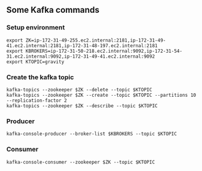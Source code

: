 ## Some Kafka commands

### Setup environment
```
export ZK=ip-172-31-49-255.ec2.internal:2181,ip-172-31-49-41.ec2.internal:2181,ip-172-31-48-197.ec2.internal:2181
export KBROKERS=ip-172-31-50-218.ec2.internal:9092,ip-172-31-54-31.ec2.internal:9092,ip-172-31-49-41.ec2.internal:9092
export KTOPIC=gravity
```
### Create the kafka topic
```
kafka-topics --zookeeper $ZK --delete --topic $KTOPIC
kafka-topics --zookeeper $ZK --create --topic $KTOPIC --partitions 10 --replication-factor 2
kafka-topics --zookeeper $ZK --describe --topic $KTOPIC
```

### Producer
```
kafka-console-producer --broker-list $KBROKERS --topic $KTOPIC
```

### Consumer
```
kafka-console-consumer --zookeeper $ZK --topic $KTOPIC
```
